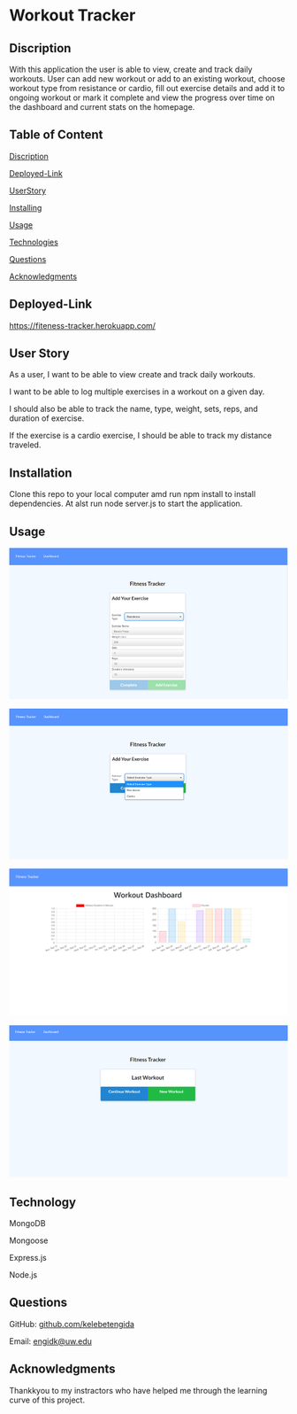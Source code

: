 # Workout Tracker

## Discription 


With this application the user is able to view, create and track daily workouts. User can add new workout or add to an existing workout, choose workout type from resistance or cardio, fill out exercise details and add it to ongoing workout or mark it complete and view the progress over time on the dashboard and current stats on the homepage.


## Table of Content 

[Discription]()

[Deployed-Link]()

[UserStory]()

[Installing]()

[Usage]()

[Technologies]()

[Questions]()

[Acknowledgments]()


## Deployed-Link

https://fiteness-tracker.herokuapp.com/

## User Story
As a user, I want to be able to view create and track daily workouts. 

I want to be able to log multiple exercises in a workout on a given day.

I should also be able to track the name, type, weight, sets, reps, and duration of exercise. 

If the exercise is a cardio exercise, I should be able to track my distance traveled.


## Installation

Clone this repo to your local computer amd run npm install to install dependencies. At alst run node server.js to start the application.

## Usage

![](./images/Picture5.png)

![](./images/Picture4.png)

![](./images/Picture1.png)

![](./images/Picture2.png)

## Technology

MongoDB 

Mongoose 

Express.js 

Node.js

## Questions

GitHub: [github.com/kelebetengida]()

Email: [engidk@uw.edu]()

## Acknowledgments

Thankkyou to my instractors who have helped me through the learning curve of this project. 
